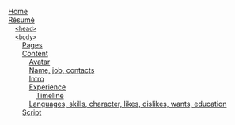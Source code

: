 [Home](Home)  
[Résumé](Résumé)  
&emsp;[`<head>`](Résumé#head)  
&emsp;[`<body>`](Résumé#body)  
&emsp;&emsp;[Pages](Résumé#pages)  
&emsp;&emsp;[Content](Résumé#content)  
&emsp;&emsp;&emsp;[Avatar](Résumé#avatar)  
&emsp;&emsp;&emsp;[Name, job, contacts](Résumé#name-job-contacts)  
&emsp;&emsp;&emsp;[Intro](Résumé#intro)  
&emsp;&emsp;&emsp;[Experience](Résumé#experience)  
&emsp;&emsp;&emsp;&emsp;[Timeline](Résumé#experience)  
&emsp;&emsp;&emsp;[Languages, skills, character, likes, dislikes, wants, education](Résumé#experience)  
&emsp;&emsp;[Script](Résumé#script)  
